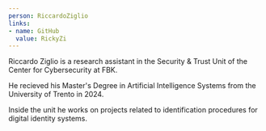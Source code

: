 ```yaml
---
person: RiccardoZiglio
links:
- name: GitHub
  value: RickyZi
---
```


Riccardo Ziglio is a research assistant in the Security & Trust Unit of the Center for Cybersecurity at FBK.

He recieved his Master's Degree in Artificial Intelligence Systems from the University of Trento in 2024.

Inside the unit he works on projects related to identification procedures for digital identity systems. 
